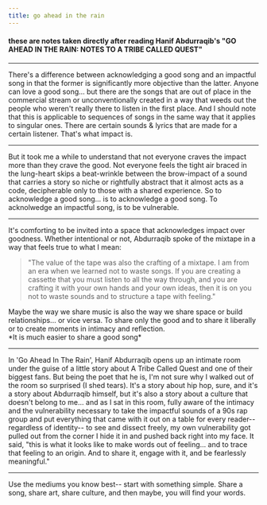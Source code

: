 ```yaml
---
title: go ahead in the rain
---
```

#### these are notes taken directly after reading Hanif Abdurraqib's "GO AHEAD IN THE RAIN: NOTES TO A TRIBE CALLED QUEST"
<hr>
There's a difference between acknowledging a good song and an impactful song in that the former is significantly more objective than the latter. Anyone can love a good song... but there are the songs that are out of place in the commercial stream or unconventionally created in a way that weeds out the people who weren't really there to listen in the first place. And I should note that this is applicable to sequences of songs in the same way that it applies to singular ones. There are certain sounds & lyrics that are made for a certain listener. That's what impact is. 
<hr>
But it took me a while to understand that not everyone craves the impact more than they crave the good. Not everyone feels the tight air braced in the lung-heart skips a beat-wrinkle between the brow-impact of a sound that carries a story so niche or rightfully abstract that it almost acts as a code, decipherable only to those with a shared experience. So to acknowledge a good song... is to acknowledge a good song. To acknolwedge an impactful song, is to be vulnerable. 
<hr>
It's comforting to be invited into a space that acknowledges impact over goodness. Whether intentional or not, Abdurraqib spoke of the mixtape in a way that feels true to what I mean:
<blockquote> "The value of the tape was also the crafting of a mixtape. I am from an era when we learned not to waste songs. If you are creating a cassette that you must listen to all the way through, and you are crafting it with your own hands and your own ideas, then it is on you not to waste sounds and to structure a tape with feeling." </blockquote>
Maybe the way we share music is also the way we share space or build relationships... or vice versa. To share only the good and to share it liberally or to create moments in intimacy and reflection.<br>
*It is much easier to share a good song* <br>
<hr>
In 'Go Ahead In The Rain', Hanif Abdurraqib opens up an intimate room under the guise of a little story about A Tribe Called Quest and one of their biggest fans. But being the poet that he is, I'm not sure why I walked out of the room so surprised (I shed tears). It's a story about hip hop, sure, and it's a story about Abdurraqib himself, but it's also a story about a culture that doesn't belong to me... and as I sat in this room, fully aware of the intimacy and the vulnerability necessary to take the impactful sounds of a 90s rap group and put everything that came with it out on a table for every reader--regardless of identity-- to see and dissect freely, my own vulnerability got pulled out from the corner I hide it in and pushed back right into my face. It said, "this is what it looks like to make words out of feeling... and to trace that feeling to an origin. And to share it, engage with it, and be fearlessly meaningful."
<hr>
Use the mediums you know best-- start with something simple. Share a song, share art, share culture, and then maybe, you will find your words. 
